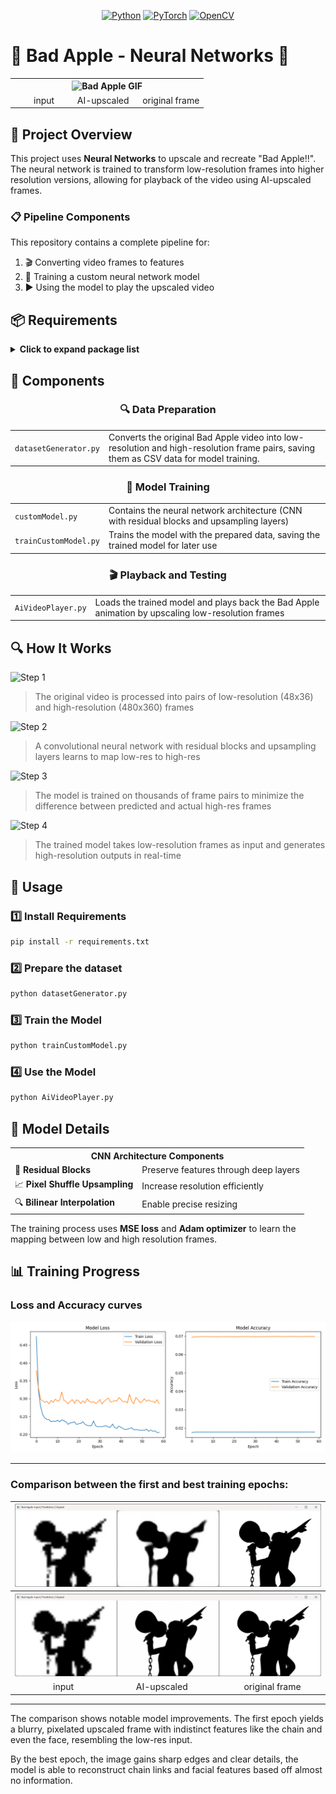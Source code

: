 <div align="center">
  
[![Python](https://img.shields.io/badge/Python-3.10+-blue?style=for-the-badge&logo=python&logoColor=white)](https://www.python.org/)
[![PyTorch](https://img.shields.io/badge/PyTorch-2.7.1-EE4C2C?style=for-the-badge&logo=pytorch&logoColor=white)](https://pytorch.org/)
[![OpenCV](https://img.shields.io/badge/OpenCV-4.12.0-5C3EE8?style=for-the-badge&logo=opencv&logoColor=white)](https://opencv.org/)

</div>

# 🍎 Bad Apple - Neural Networks 🧠

<div align="center">

<table>
  <tr>
    <th colspan="3" align="center"><img src="models/BadAppleModel_48x36_To_480x360_conv/BadApple_output.gif" alt="Bad Apple GIF" /></th>
  </tr>
  <tr>
    <td align="center">‎ ‎ ‎ ‎ ‎ ‎ ‎ ‎ input‎ ‎ ‎ ‎ ‎ ‎ ‎ </td>
    <td align="center">AI-upscaled‎‎‎ ‎ ‎ </td>
    <td align="center">original frame</td>
  </tr>
</table>

</div>

## 🌟 Project Overview

This project uses **Neural Networks** to upscale and recreate "Bad Apple!!". The neural network is trained to transform low-resolution frames into higher resolution versions, allowing for playback of the video using AI-upscaled frames.

<div align="left">
  
### 📋 Pipeline Components

</div>

This repository contains a complete pipeline for:
1. 🎬 Converting video frames to features
2. 🔄 Training a custom neural network model
3. ▶ Using the model to play the upscaled video

## 📦 Requirements

<details>
<summary><b>Click to expand package list</b></summary>

```
matplotlib==3.10.5
numpy==2.2.6
opencv-python==4.12.0.88
pandas==2.3.1
scikit-learn==1.7.1
torch==2.7.1+cu128
torchvision==0.22.1+cu128
```
</details>

## 🧩 Components

<div align="center">
  
### 🔍 Data Preparation
  
</div>

<table>
  <tr>
    <td><code>datasetGenerator.py</code></td>
    <td>Converts the original Bad Apple video into low-resolution and high-resolution frame pairs, saving them as CSV data for model training.</td>
  </tr>
</table>

<div align="center">
  
### 🧪 Model Training
  
</div>

<table>
  <tr>
    <td><code>customModel.py</code></td>
    <td>Contains the neural network architecture (CNN with residual blocks and upsampling layers)</td>
  </tr>
  <tr>
    <td><code>trainCustomModel.py</code></td>
    <td>Trains the model with the prepared data, saving the trained model for later use</td>
  </tr>
</table>

<div align="center">
  
### 🎬 Playback and Testing
  
</div>

<table>
  <tr>
    <td><code>AiVideoPlayer.py</code></td>
    <td>Loads the trained model and plays back the Bad Apple animation by upscaling low-resolution frames</td>
  </tr>
</table>

## 🔍 How It Works

<div align="left">
  <img src="https://img.shields.io/badge/1-Frame%20Processing-blue?style=for-the-badge" alt="Step 1"/>
</div>

> The original video is processed into pairs of low-resolution (48x36) and high-resolution (480x360) frames

<div align="left">
  <img src="https://img.shields.io/badge/2-Model%20Architecture-purple?style=for-the-badge" alt="Step 2"/>
</div>

> A convolutional neural network with residual blocks and upsampling layers learns to map low-res to high-res

<div align="left">
  <img src="https://img.shields.io/badge/3-Training-orange?style=for-the-badge" alt="Step 3"/>
</div>

> The model is trained on thousands of frame pairs to minimize the difference between predicted and actual high-res frames

<div align="left">
  <img src="https://img.shields.io/badge/4-Playback-darkgreen?style=for-the-badge" alt="Step 4"/>
</div>

> The trained model takes low-resolution frames as input and generates high-resolution outputs in real-time

## 🚀 Usage

<div align="left">
  
### 1️⃣ Install Requirements
  
</div>

```bash
pip install -r requirements.txt
```

<div align="left">
  
### 2️⃣ Prepare the dataset
  
</div>

```bash
python datasetGenerator.py
```

<div align="left">
  
### 3️⃣ Train the Model
  
</div>

```bash
python trainCustomModel.py
```

<div align="left">
  
### 4️⃣ Use the Model
  
</div>

```bash
python AiVideoPlayer.py
```

## 🧮 Model Details

<table>
  <tr>
    <th colspan="2" align="center">CNN Architecture Components</th>
  </tr>
  <tr>
    <td>🔄 <b>Residual Blocks</b></td>
    <td>Preserve features through deep layers</td>
  </tr>
  <tr>
    <td>📈 <b>Pixel Shuffle Upsampling</b></td>
    <td>Increase resolution efficiently</td>
  </tr>
  <tr>
    <td>🔍 <b>Bilinear Interpolation</b></td>
    <td>Enable precise resizing</td>
  </tr>
</table>

The training process uses **MSE loss** and **Adam optimizer** to learn the mapping between low and high resolution frames.

## 📊 Training Progress

### Loss and Accuracy curves

<div align="center">

![training History](models/BadAppleModel_48x36_To_480x360_conv/trainingHistory.png)

</div>

---

### Comparison between the first and best training epochs:


<div align="center">

<table>
  <tr>
    <th colspan="3" align="center"><img src="images/inference_epoch_1.png" alt="Training inference_epoch_1"/></th>
  </tr>
  <tr>
    <th colspan="3" align="center"><img src="images/inference_epoch_best.png" alt="Training inference_epoch_best"/></th>
  </tr>
  <tr>
    <td align="center">‎ ‎ ‎ ‎ ‎ ‎ ‎ ‎ ‎ input‎ ‎ ‎ ‎ ‎ ‎ ‎ </td>
    <td align="center">AI-upscaled‎‎‎ ‎ ‎ </td>
    <td align="center">original frame</td>
  </tr>
</table>

---

</div>

The comparison shows notable model improvements. The first epoch yields a blurry, pixelated upscaled frame with indistinct features like the chain and even the face, resembling the low-res input.

By the best epoch, the image gains sharp edges and clear details, the model is able to reconstruct chain links and facial features based off almost no information.
